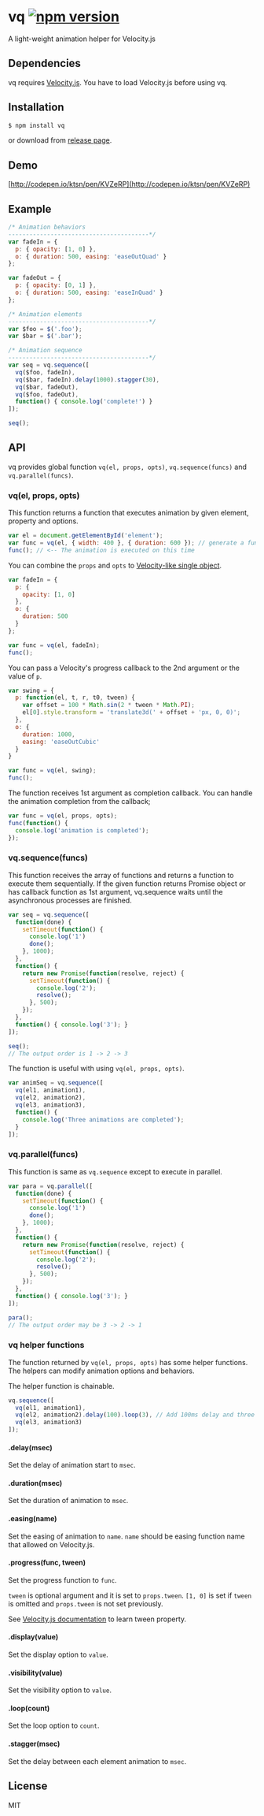 # vq [![npm version](https://badge.fury.io/js/vq.svg)](https://badge.fury.io/js/vq)
A light-weight animation helper for Velocity.js

## Dependencies
vq requires [Velocity.js](http://julian.com/research/velocity/). You have to load Velocity.js before using vq.

## Installation

```sh
$ npm install vq
```

or download from [release page](https://github.com/ktsn/vq/releases).

## Demo
[http://codepen.io/ktsn/pen/KVZeRP](http://codepen.io/ktsn/pen/KVZeRP)

## Example

```js
/* Animation behaviors
----------------------------------------*/
var fadeIn = {
  p: { opacity: [1, 0] },
  o: { duration: 500, easing: 'easeOutQuad' }
};

var fadeOut = {
  p: { opacity: [0, 1] },
  o: { duration: 500, easing: 'easeInQuad' }
};

/* Animation elements
----------------------------------------*/
var $foo = $('.foo');
var $bar = $('.bar');

/* Animation sequence
----------------------------------------*/
var seq = vq.sequence([
  vq($foo, fadeIn),
  vq($bar, fadeIn).delay(1000).stagger(30),
  vq($bar, fadeOut),
  vq($foo, fadeOut),
  function() { console.log('complete!') }
]);

seq();
```

## API
vq provides global function `vq(el, props, opts)`, `vq.sequence(funcs)` and `vq.parallel(funcs)`.

### vq(el, props, opts)
This function returns a function that executes animation by given element, property and options.

```js
var el = document.getElementById('element');
var func = vq(el, { width: 400 }, { duration: 600 }); // generate a function
func(); // <-- The animation is executed on this time
```

You can combine the `props` and `opts` to [Velocity-like single object](http://julian.com/research/velocity/#arguments).

```js
var fadeIn = {
  p: {
    opacity: [1, 0]
  },
  o: {
    duration: 500
  }
};

var func = vq(el, fadeIn);
func();
```

You can pass a Velocity's progress callback to the 2nd argument or the value of `p`.

```js
var swing = {
  p: function(el, t, r, t0, tween) {
    var offset = 100 * Math.sin(2 * tween * Math.PI);
    el[0].style.transform = 'translate3d(' + offset + 'px, 0, 0)';
  },
  o: {
    duration: 1000,
    easing: 'easeOutCubic'
  }
}

var func = vq(el, swing);
func();
```

The function receives 1st argument as completion callback. You can handle the animation completion from the callback;

```js
var func = vq(el, props, opts);
func(function() {
  console.log('animation is completed');
});
```

### vq.sequence(funcs)
This function receives the array of functions and returns a function to execute them sequentially. If the given function returns Promise object or has callback function as 1st argument, vq.sequence waits until the asynchronous processes are finished.

```js
var seq = vq.sequence([
  function(done) {
    setTimeout(function() {
      console.log('1')
      done();
    }, 1000);
  },
  function() {
    return new Promise(function(resolve, reject) {
      setTimeout(function() {
        console.log('2');
        resolve();
      }, 500);
    });
  },
  function() { console.log('3'); }
]);

seq();
// The output order is 1 -> 2 -> 3
```

The function is useful with using `vq(el, props, opts)`.

```js
var animSeq = vq.sequence([
  vq(el1, animation1),
  vq(el2, animation2),
  vq(el3, animation3),
  function() {
    console.log('Three animations are completed');
  }
]);
```

### vq.parallel(funcs)
This function is same as `vq.sequence` except to execute in parallel.

```js
var para = vq.parallel([
  function(done) {
    setTimeout(function() {
      console.log('1')
      done();
    }, 1000);
  },
  function() {
    return new Promise(function(resolve, reject) {
      setTimeout(function() {
        console.log('2');
        resolve();
      }, 500);
    });
  },
  function() { console.log('3'); }
]);

para();
// The output order may be 3 -> 2 -> 1
```

### vq helper functions
The function returned by `vq(el, props, opts)` has some helper functions. The helpers can modify animation options and behaviors.

The helper function is chainable.

```js
vq.sequence([
  vq(el1, animation1),
  vq(el2, animation2).delay(100).loop(3), // Add 100ms delay and three times loop
  vq(el3, animation3)
]);
```

#### .delay(msec)
Set the delay of animation start to `msec`.

#### .duration(msec)
Set the duration of animation to `msec`.

#### .easing(name)
Set the easing of animation to `name`. `name` should be easing function name that allowed on Velocity.js.

#### .progress(func, tween)
Set the progress function to `func`.

`tween` is optional argument and it is set to `props.tween`. `[1, 0]` is set if `tween` is omitted and `props.tween` is not set previously.

See [Velocity.js documentation](http://julian.com/research/velocity/#progress) to learn tween property.

#### .display(value)
Set the display option to `value`.

#### .visibility(value)
Set the visibility option to `value`.

#### .loop(count)
Set the loop option to `count`.

#### .stagger(msec)
Set the delay between each element animation to `msec`.

## License
MIT
